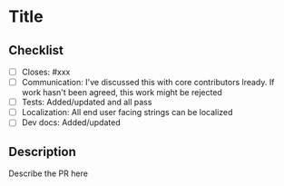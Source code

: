 # Title

## Checklist
- [ ] Closes: #xxx
- [ ] Communication: I've discussed this with core contributors lready. If work hasn't been agreed, this work might be rejected 
- [ ] Tests: Added/updated and all pass
- [ ] Localization: All end user facing strings can be localized
- [ ] Dev docs: Added/updated

## Description
Describe the PR here
